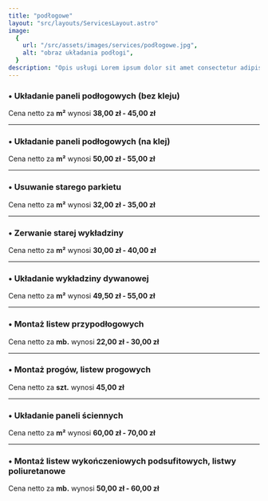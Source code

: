 ```yaml
---
title: "podłogowe"
layout: "src/layouts/ServicesLayout.astro"
image:
  {
    url: "/src/assets/images/services/podłogowe.jpg",
    alt: "obraz układania podłogi",
  }
description: "Opis usługi Lorem ipsum dolor sit amet consectetur adipisicing elit. Consequatur, nobis."
---
```


### • Układanie paneli podłogowych (bez kleju)

Cena netto za **m²** wynosi **38,00 zł - 45,00 zł**

---

### • Układanie paneli podłogowych (na klej)

Cena netto za **m²** wynosi **50,00 zł - 55,00 zł**

---

### • Usuwanie starego parkietu

Cena netto za **m²** wynosi **32,00 zł - 35,00 zł**

---

### • Zerwanie starej wykładziny

Cena netto za **m²** wynosi **30,00 zł - 40,00 zł**

---

### • Układanie wykładziny dywanowej

Cena netto za **m²** wynosi **49,50 zł - 55,00 zł**

---

### • Montaż listew przypodłogowych

Cena netto za **mb.** wynosi **22,00 zł - 30,00 zł**

---

### • Montaż progów, listew progowych

Cena netto za **szt.** wynosi **45,00 zł**

---

### • Układanie paneli ściennych

Cena netto za **m²** wynosi **60,00 zł - 70,00 zł**

---

### • Montaż listew wykończeniowych podsufitowych, listwy poliuretanowe

Cena netto za **mb.** wynosi **50,00 zł - 60,00 zł**
